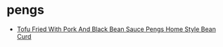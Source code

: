 # pengs

 * [Tofu Fried With Pork And Black Bean Sauce Pengs Home Style Bean Curd](../../index/t/tofu-fried-with-pork-and-black-bean-sauce-pengs-home-style-bean-curd-236021.json)
